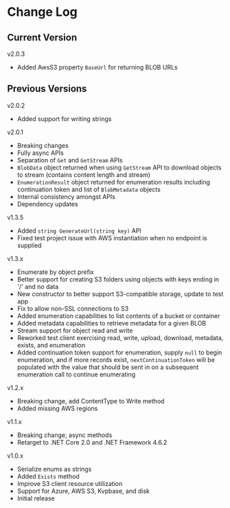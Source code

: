 # Change Log

## Current Version

v2.0.3

- Added AwsS3 property ```BaseUrl``` for returning BLOB URLs

## Previous Versions

v2.0.2

- Added support for writing strings

v2.0.1

- Breaking changes
- Fully async APIs
- Separation of ```Get``` and ```GetStream``` APIs
- ```BlobData``` object returned when using ```GetStream``` API to download objects to stream (contains content length and stream)
- ```EnumerationResult``` object returned for enumeration results including continuation token and list of ```BlobMetadata``` objects
- Internal consistency amongst APIs
- Dependency updates

v1.3.5

- Added ```string GenerateUrl(string key)``` API
- Fixed test project issue with AWS instantiation when no endpoint is supplied

v1.3.x

- Enumerate by object prefix
- Better support for creating S3 folders using objects with keys ending in '/' and no data
- New constructor to better support S3-compatible storage, update to test app
- Fix to allow non-SSL connections to S3
- Added enumeration capabilities to list contents of a bucket or container
- Added metadata capabilities to retrieve metadata for a given BLOB
- Stream support for object read and write
- Reworked test client exercising read, write, upload, download, metadata, exists, and enumeration
- Added continuation token support for enumeration, supply ```null``` to begin enumeration, and if more records exist, ```nextContinuationToken``` will be populated with the value that should be sent in on a subsequent enumeration call to continue enumerating

v1.2.x

- Breaking change, add ContentType to Write method
- Added missing AWS regions

v1.1.x

- Breaking change; async methods
- Retarget to .NET Core 2.0 and .NET Framework 4.6.2

v1.0.x

- Serialize enums as strings
- Added ```Exists``` method
- Improve S3 client resource utilization
- Support for Azure, AWS S3, Kvpbase, and disk
- Initial release
